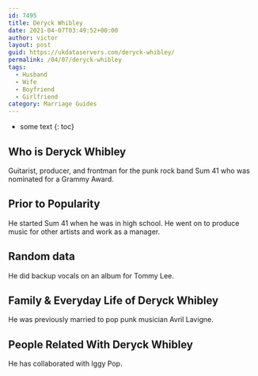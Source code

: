 ```yaml
---
id: 7495
title: Deryck Whibley
date: 2021-04-07T03:49:52+00:00
author: victor
layout: post
guid: https://ukdataservers.com/deryck-whibley/
permalink: /04/07/deryck-whibley
tags:
  - Husband
  - Wife
  - Boyfriend
  - Girlfriend
category: Marriage Guides
---
```


* some text
{: toc}


## Who is Deryck Whibley



Guitarist, producer, and frontman for the punk rock band Sum 41 who was nominated for a Grammy Award.

                
                
                
## Prior to Popularity



He started Sum 41 when he was in high school. He went on to produce music for other artists and work as a manager.

                
                
                
## Random data



He did backup vocals on an album for Tommy Lee.

                
                
                
## Family & Everyday Life of Deryck Whibley



He was previously married to pop punk musician Avril Lavigne.

                
                
                
## People Related With Deryck Whibley



He has collaborated with Iggy Pop.

                
              
            
          
          
          